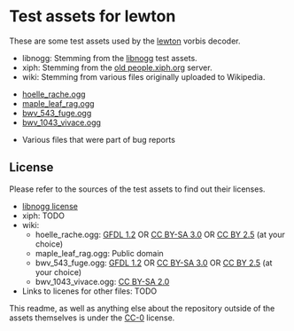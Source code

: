 # Test assets for lewton

These are some test assets used by the [lewton](https://github.com/RustAudio/lewton) vorbis decoder.

* libnogg: Stemming from the [libnogg](http://achurch.org/hg/libnogg/) test assets.
* xiph: Stemming from the [old people.xiph.org](http://web.archive.org/web/20181022001406/https://people.xiph.org/~xiphmont/test-vectors/vorbis/) server.
* wiki: Stemming from various files originally uploaded to Wikipedia.
 - [hoelle_rache.ogg](https://commons.wikimedia.org/wiki/File:Der_Hoelle_Rache.ogg)
 - [maple_leaf_rag.ogg](https://commons.wikimedia.org/wiki/File:Maple_Leaf_Rag_-_played_by_Scott_Joplin_1916_sample.ogg)
 - [bwv_543_fuge.ogg](https://commons.wikimedia.org/wiki/File:BWV_543-fugue.ogg)
 - [bwv_1043_vivace.ogg](https://commons.wikimedia.org/wiki/File:Johann_Sebastian_Bach_-_Concerto_for_Two_Violins_in_D_minor_-_1._Vivace.ogg)
* Various files that were part of bug reports

## License

Please refer to the sources of the test assets to find out their licenses.

* [libnogg license](libnogg/COPYING.libnogg)
* xiph: TODO
* wiki:
  - hoelle_rache.ogg: [GFDL 1.2](https://commons.wikimedia.org/wiki/Commons:GNU_Free_Documentation_License,_version_1.2) OR [CC BY-SA 3.0](https://creativecommons.org/licenses/by-sa/3.0/deed.en) OR [CC BY 2.5](https://creativecommons.org/licenses/by/2.5/deed.en) (at your choice)
  - maple_leaf_rag.ogg: Public domain
  - bwv_543_fuge.ogg: [GFDL 1.2](https://commons.wikimedia.org/wiki/Commons:GNU_Free_Documentation_License,_version_1.2) OR [CC BY-SA 3.0](https://creativecommons.org/licenses/by-sa/3.0/deed.en) OR [CC BY 2.5](https://creativecommons.org/licenses/by/2.5/deed.en) (at your choice)
  - bwv_1043_vivace.ogg: [CC BY-SA 2.0](https://creativecommons.org/licenses/by-sa/2.0/deed.en)
* Links to licenes for other files: TODO

This readme, as well as anything else about the repository outside of the assets themselves is under the [CC-0](https://creativecommons.org/publicdomain/zero/1.0/) license.
